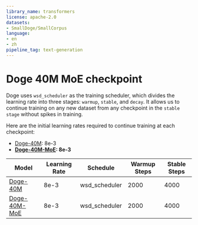 ```yaml
---
library_name: transformers
license: apache-2.0
datasets:
- SmallDoge/SmallCorpus
language:
- en
- zh
pipeline_tag: text-generation
---
```


# **Doge 40M MoE checkpoint**

Doge uses `wsd_scheduler` as the training scheduler, which divides the learning rate into three stages: `warmup`, `stable`, and `decay`. It allows us to continue training on any new dataset from any checkpoint in the `stable stage` without spikes in training.

Here are the initial learning rates required to continue training at each checkpoint:

- [Doge-40M](https://huggingface.co/SmallDoge/Doge-40M-checkpoint): 8e-3
- **[Doge-40M-MoE](https://huggingface.co/SmallDoge/Doge-40M-MoE-checkpoint): 8e-3**


| Model | Learning Rate | Schedule | Warmup Steps | Stable Steps |
|-------|---------------|----------|--------------|--------------|
| [Doge-40M](https://huggingface.co/SmallDoge/Doge-40M-checkpoint) | 8e-3 | wsd_scheduler | 2000 | 4000 |
| [Doge-40M-MoE](https://huggingface.co/SmallDoge/Doge-40M-MoE-checkpoint) | 8e-3 | wsd_scheduler | 2000 | 4000 |
